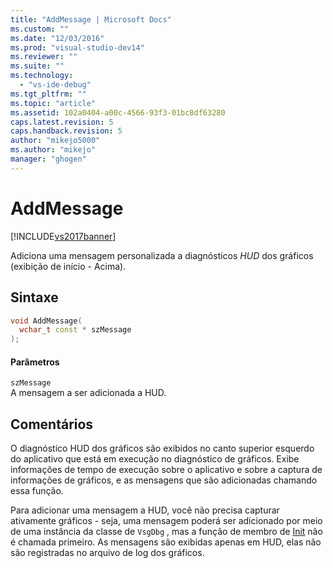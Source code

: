 ```yaml
---
title: "AddMessage | Microsoft Docs"
ms.custom: ""
ms.date: "12/03/2016"
ms.prod: "visual-studio-dev14"
ms.reviewer: ""
ms.suite: ""
ms.technology: 
  - "vs-ide-debug"
ms.tgt_pltfrm: ""
ms.topic: "article"
ms.assetid: 102a0404-a00c-4566-93f3-01bc8df63280
caps.latest.revision: 5
caps.handback.revision: 5
author: "mikejo5000"
ms.author: "mikejo"
manager: "ghogen"
---
```

# AddMessage
[!INCLUDE[vs2017banner](../code-quality/includes/vs2017banner.md)]

Adiciona uma mensagem personalizada a diagnósticos *HUD* dos gráficos \(exibição de início \- Acima\).  
  
## Sintaxe  
  
```cpp  
void AddMessage(  
  wchar_t const * szMessage  
);  
```  
  
#### Parâmetros  
 `szMessage`  
 A mensagem a ser adicionada a HUD.  
  
## Comentários  
 O diagnóstico HUD dos gráficos são exibidos no canto superior esquerdo do aplicativo que está em execução no diagnóstico de gráficos.  Exibe informações de tempo de execução sobre o aplicativo e sobre a captura de informações de gráficos, e as mensagens que são adicionadas chamando essa função.  
  
 Para adicionar uma mensagem a HUD, você não precisa capturar ativamente gráficos \- seja, uma mensagem poderá ser adicionado por meio de uma instância da classe de `VsgDbg` , mas a função de membro de [Init](../debugger/init.md) não é chamada primeiro.  As mensagens são exibidas apenas em HUD, elas não são registradas no arquivo de log dos gráficos.
